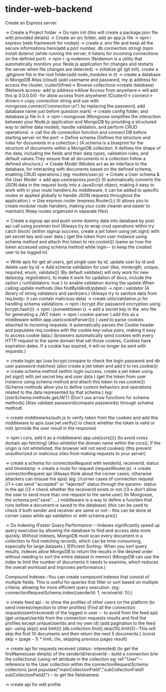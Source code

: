 # tinder-web-backend

Create an Express server

-> Create a Project folder
-> Do npm init (this will create a package.json file with provided details)
-> Create an src folder, add an app.js file
-> npm i express (web framework for nodejs)
-> create a .env file and keep all the secure informations here(add a port number, db connection string)
    (npm install dotenv)
    (while running the server, it listens for incoming connections on the defined port)
-> npm i -g nodemon
  (Nodemon is a utility that automatically monitors your Node.js application for changes and restarts the server when file changes are detected)
-> initialize git (git init), create a .gitignore file in the root folder(add node_modules in it)
-> create a database in MongoDB Atlas (cloud)
    (add username and password, my ip address for access the cluster, custer0(free)-> Browse collections->create database)
    (Network access- add ip address->Allow Access from anywhere-> will add this ip 0.0.0.0/0 -for allow access from anywhere)
    (Cluster0-> connect-> drivers-> copy connection string and use with mongoose.connect('connection url') by replacing the password, add database name just before question mark)
-> create config folder, and database.js file in it
-> npm i mongoose
    (Mongoose simplifies the interaction between your Node.js application and MongoDB by providing a structured way to define data models, handle validation, and perform CRUD operations)
-> call the db connection function and connect DB before starting server on the port
-> Define schema 
    (Defines the structure and rules for documents in a collection.)
    (A schema is a blueprint for the structure of documents within a MongoDB collection. It defines the shape of the data, including the fields and their data types, validation rules, and default values.They ensure that all documents in a collection follow a defined structure.)
-> Create Model 
    (Models act as an interface to the database, for interacting with documents based on the defined schema, enabling CRUD operations.)
    (eg: models/user.js)
-> Create a User schema & the User Model
-> add app.use(express.json())
    (It automatically converts the JSON data in the request body into a JavaScript object, making it easy to work with in your route handlers.As middleware, it can be added to specific routes or applied globally to handle JSON requests throughout the application.)
-> Use express router (express.Router();)
    (It allows you to create modular route handlers, making your code cleaner and easier to maintain)
    (Keep routes organized in separate files)

-> Create a signup api and push some dummy data into database by post api call using postman tool
    (Always try to wrap crud operations within try catch block)
    (within signup success, create a jwt token using jwt.sign() with jwt secret key and user data )
    (get the token from user instance using schema method and attach this token to res.cookie())
    (same as how the token accessed using schema method while login-- to keep the created user to be logged in)

-> Write apis for get all users, get single user by id, update user by id and delete user by id
-> Add schema validation for user (like, minlength, unique, required, enum, validate())
    (By default validate() will only work for new datas(eg: registration), to make it work for updation of docs,
    include the option { runValidators: true } to enable validation during the update.When calling update methods (like findByIdAndUpdate))
-> npm i validator (A library of string validators and sanitizers.)
    (Always try to sanitize data from req.body- it can contain malicious data)
-> create utils/validation.js for handling schema validations 
-> npm i bcrypt (for password encryption using bcrypt.hash())
-> npm i jsonwebtoken ()
-> add a secret key in the .env file for generating a JWT token
-> npm i cookie-parser ( add this as a middleware within app.use(cookieParser()))
    ( used to parse cookies attached to incoming requests.  It automatically parses the Cookie header and populates req.cookies with the cookie key-value pairs, making it easy to access cookie data.)
    (browsers automatically send cookies with every HTTP request to the same domain that set those cookies, Cookies have expiration dates. If a cookie has expired, it will no longer be sent with requests.)

-> create login api 
    (use bcrypt.compare to check the login password and db user password matches) (also create a jwt token and add it to res.cookie())
    -> create schema method
    (within login success, create a jwt token using jwt.sign() with jwt secret key and user data )
    (get the token from user instance using schema method and attach this token to res.cookie())
    (Schema methods allow you to define custom behaviors and operations related to the data represented by that schema.)
    (eg: UserSchema.methods.getJWT) (Don't use arrow functions for schema methods)
    (Also validate password(compare passwords) through schema method)

-> create middlewares/auth.js to verify token from the cookies and add this middleware to apis
    (use jwt.verify() to check whether the token is valid or not)
    (provide the user result in the response)
    
-> npm i cors, add it as a middleware( app.use(cors())) (to avoid cross domain api fetching)
    (Also whitelist the domain name within the cors(), If the origin is not whitelisted, the browser will not send cookies)
    (this prevent unauthorized or malicious sites from making requests to your server)

-> create a schema for connectionRequest with senderId, receiverId, status and timestamp
-> create a route for request (requestRouter.js)
-> create connectionRequest api
 (Always think about the corner cases, otherwise attackers can misuse the apis)
 (eg: //corner cases of connection request
//1-> can send "accepted" or "rejected" status through the params- status in the api
//2-> check whether the receiverId exists or not
//3-> don't allow the user to send more than one request to the same user)
 (In Mongoose, the schema.pre("save", ...) middleware is a way to define a function that runs before a document is saved to the database)
 (this can be used to check if both sender and receiver are same or not-- this can be done at corner cases while api validation or with schema.pre())

 -> Do Indexing
 (Faster Query Performance---Indexes significantly speed up query execution by allowing the database to find and access data more quickly. Without indexes, MongoDB must scan every document in a collection to find matching records, which can be time-consuming, especially for large datasets.)
 (Efficient Sorting- When you sort query results, indexes allow MongoDB to return the results in the desired order without needing to sort the entire dataset in memor)
 (MongoDB can use the index to limit the number of documents it needs to examine, which reduces the overall workload and improves performance.)

 Compound Indexes--You can create compound indexes that consist of multiple fields. This is useful for queries that filter or sort based on multiple criteria, allowing for more efficient query execution.
(eg: connectionRequestSchema.index({senderId: 1, receiverId: 1});)

 -> create feed api - to show the profiles of other users on the platform (to send interest/rejection to other profiles)
    (Find all the connection requests(sent/received) of the logged in user  -- to avoid from the feed api)
    (get uniqueUserIds from the connection requests results and find the profiles except uniqueUserIds and my own id)
    (add pagination to the feed api- using skip() and limit())
    (db.collection.find().skip(10).limit(5)--This will skip the first 10 documents and then return the next 5 documents.)
    (const skip = (page - 1) * limit; //ie, skipping previous pages result)

-> create api for requests received (status- interested)
(to get the firstName(user details) of the senderId/receiverId-- build a connection b/w the collections)
(using ref attribute in the collection eg: ref:"User"--reference to the User collection within the connectionRequestSchema collection)
(and populate("mainCollectionField","subCollectionField1 subCollectionField2")-- to get the fieldnames)

-> create api for edit profile